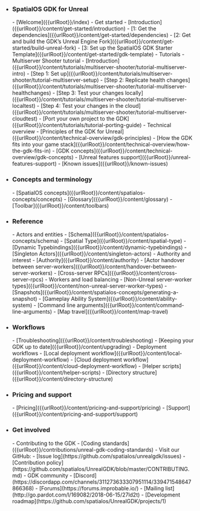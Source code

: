 - <h3>SpatialOS GDK for Unreal</h3>
    - [Welcome]({{urlRoot}}/index)
    - Get started
        - [Introduction]({{urlRoot}}/content/get-started/introduction)
        - [1: Get the dependencies]({{urlRoot}}/content/get-started/dependencies)
        - [2: Get and build the GDK’s Unreal Engine Fork]({{urlRoot}}/content/get-started/build-unreal-fork)
        - [3: Set up the SpatialOS GDK Starter Template]({{urlRoot}}/content/get-started/gdk-template)
    - Tutorials
        - Multiserver Shooter tutorial
            - [Introduction]({{urlRoot}}/content/tutorials/multiserver-shooter/tutorial-multiserver-intro)
            - [Step 1: Set up]({{urlRoot}}/content/tutorials/multiserver-shooter/tutorial-multiserver-setup)
            - [Step 2: Replicate health changes]({{urlRoot}}/content/tutorials/multiserver-shooter/tutorial-multiserver-healthchanges)
            - [Step 3: Test your changes locally]({{urlRoot}}/content/tutorials/multiserver-shooter/tutorial-multiserver-localtest)
            - [Step 4: Test your changes in the cloud]({{urlRoot}}/content/tutorials/multiserver-shooter/tutorial-multiserver-cloudtest)
        - [Port your own project to the GDK]({{urlRoot}}/content/tutorials/tutorial-porting-guide)
    - Technical overview
        - [Principles of the GDK for Unreal]({{urlRoot}}/content/technical-overview/gdk-principles)
        - [How the GDK fits into your game stack]({{urlRoot}}/content/technical-overview/how-the-gdk-fits-in)
        - [GDK concepts]({{urlRoot}}/content/technical-overview/gdk-concepts)  
    - [Unreal features support]({{urlRoot}}/unreal-features-support)
    - [Known issues]({{urlRoot}}/known-issues)
- <h3>Concepts and terminology</h3>
    - [SpatialOS concepts]({{urlRoot}}/content/spatialos-concepts/concepts)
    - [Glossary]({{urlRoot}}/content/glossary)
    - [Toolbar]({{urlRoot}}/content/toolbars)
- <h3>Reference</h3>
    - Actors and entities
        - [Schema]({{urlRoot}}/content/spatialos-concepts/schema)
        - [Spatial Type]({{urlRoot}}/content/spatial-type)
        - [Dynamic Typebindings]({{urlRoot}}/content/dynamic-typebindings)
        - [Singleton Actors]({{urlRoot}}/content/singleton-actors)
    - Authority and interest
        - [Authority]({{urlRoot}}/content/authority)
        - [Actor handover between server-workers]({{urlRoot}}/content/handover-between-server-workers)
        - [Cross-server RPCs]({{urlRoot}}/content/cross-server-rpcs)
    - Workers and load balancing
        - [Non-Unreal server-worker types]({{urlRoot}}/content/non-unreal-server-worker-types)
    - [Snapshots]({{urlRoot}}/content/spatialos-concepts/generating-a-snapshot) 
    - [Gameplay Ability System]({{urlRoot}}/content/ability-system)
    - [Command line arguments]({{urlRoot}}/content/command-line-arguments)
    - [Map travel]({{urlRoot}}/content/map-travel)
- <h3>Workflows</h3>
    - [Troubleshooting]({{urlRoot}}/content/troubleshooting)
    - [Keeping your GDK up to date]({{urlRoot}}/content/upgrading)
    - Deployment workflows
        - [Local deployment workflow]({{urlRoot}}/content/local-deployment-workflow)
        - [Cloud deployment workflow]({{urlRoot}}/content/cloud-deployment-workflow)
    - [Helper scripts]({{urlRoot}}/content/helper-scripts)
    - [Directory structure]({{urlRoot}}/content/directory-structure)
- <h3>Pricing and support</h3>
    - [Pricing]({{urlRoot}}/content/pricing-and-support/pricing)
    - [Support]({{urlRoot}}/content/pricing-and-support/support)
- <h3>Get involved</h3>
    - Contributing to the GDK
        - [Coding standards]({{urlRoot}}/contributions/unreal-gdk-coding-standards)
        - Visit our GitHub:
            - [Issue log](https://github.com/spatialos/unrealgdk/issues)
            - [Contribution policy](https://github.com/spatialos/UnrealGDK/blob/master/CONTRIBUTING.md)
    - GDK community  
        - [Discord](https://discordapp.com/channels/311273633307951114/339471548647866368)
        - [Forums](https://forums.improbable.io/)
        - [Mailing list](http://go.pardot.com/l/169082/2018-06-15/27ld2t)
    - [Development roadmap](https://github.com/spatialos/UnrealGDK/projects/1)
